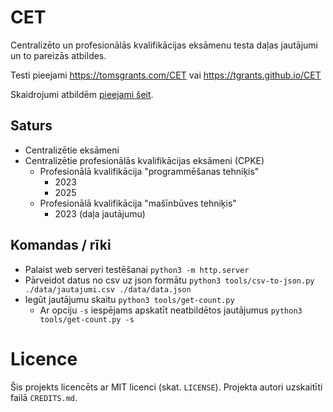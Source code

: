 # CET

Centralizēto un profesionālās kvalifikācijas eksāmenu testa daļas jautājumi un to pareizās atbildes.

Testi pieejami https://tomsgrants.com/CET vai https://tgrants.github.io/CET

Skaidrojumi atbildēm [pieejami šeit](https://github.com/tgrants/CET/wiki).

## Saturs

* Centralizētie eksāmeni
* Centralizētie profesionālās kvalifikācijas eksāmeni (CPKE)
	* Profesionālā kvalifikācija "programmēšanas tehniķis"
		* 2023
		* 2025
	* Profesionālā kvalifikācija "mašīnbūves tehniķis"
		* 2023 (daļa jautājumu)

## Komandas / rīki

* Palaist web serveri testēšanai `python3 -m http.server`
* Pārveidot datus no csv uz json formātu `python3 tools/csv-to-json.py ./data/jautajumi.csv ./data/data.json`
* Iegūt jautājumu skaitu `python3 tools/get-count.py`
	* Ar opciju `-s` iespējams apskatīt neatbildētos jautājumus `python3 tools/get-count.py -s`

# Licence

Šis projekts licencēts ar MIT licenci (skat. `LICENSE`).
Projekta autori uzskaitīti failā `CREDITS.md`.
